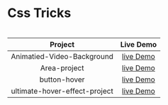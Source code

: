<h1>Css Tricks<h1>

|Project|Live Demo|
|:---------:|:-------:|
|Animatied-Video-Background|<a href="https://abanoubkerols.github.io/Css-Tricks/Animatied-Video-Background/">live Demo</a>|
|Area-project|<a href="https://abanoubkerols.github.io/Css-Tricks/Area-project/">live Demo</a>|
|button-hover|<a href="https://abanoubkerols.github.io/Css-Tricks/button-hover/">live Demo</a>|
|ultimate-hover-effect-project|<a href="https://abanoubkerols.github.io/Css-Tricks/ultimate-hover-effect-project/">live Demo</a>|

